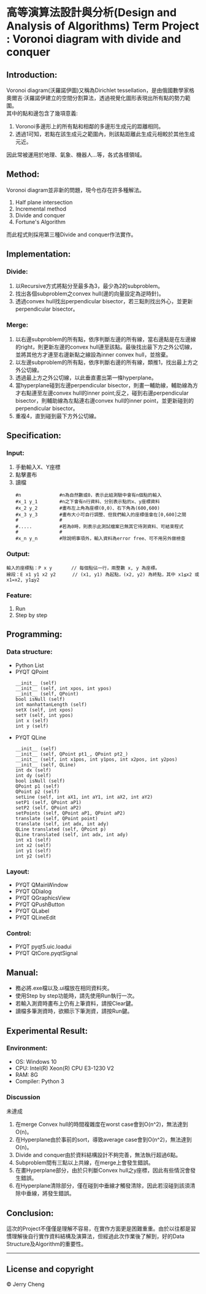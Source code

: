 # 高等演算法設計與分析(Design and Analysis of Algorithms) Term Project : Voronoi diagram with divide and conquer

## Introduction:
Voronoi diagram(沃羅諾伊圖)又稱為Dirichlet tessellation，是由俄國數學家格奧爾吉·沃羅諾伊建立的空間分割算法，透過視覺化圖形表現出所有點的勢力範圍。 </br>
其中的點和邊包含了幾項意義: </br>
1. Voronoi多邊形上的所有點和相鄰的多邊形生成元的距離相同。
2. 透過1可知，若點在該生成元之範圍內，則該點距離此生成元相較於其他生成元近。

因此常被運用於地理、氣象、機器人...等，各式各樣領域。 </br>

## Method:
Voronoi diagram並非新的問題，現今也存在許多種解法。
1. Half plane intersection
2. Incremental method
3. Divide and conquer
4. Fortune's Algorithm

而此程式則採用第三種Divide and conquer作法實作。 </br>

## Implementation:
### Divide:
1. 以Recursive方式將點分至最多為3，最少為2的subproblem。
2. 找出各個subproblem之convex hull(邊的向量設定為逆時針)。
3. 透過convex hull找出perpendicular bisector，若三點則找出外心，並更新perpendicular bisector。
### Merge:
1. 以右邊subproblem的所有點，依序判斷左邊的所有線，當右邊點是在左邊線的right，則更新左邊的convex hull連至該點。最後找出最下方之外公切線，並將其他方才連至右邊新點之線設為inner convex hull，並捨棄。
2. 以左邊subproblem的所有點，依序判斷右邊的所有線，類推1，找出最上方之外公切線。
3. 透過最上方之外公切線，以此垂直畫出第一條hyperplane。
4. 當hyperplane碰到左邊perpendicular bisector，則畫一輔助線，輔助線為方才右點連至左邊convex hull的inner point;反之，碰到右邊perpendicular bisector，則輔助線為左點連右邊convex hull的inner point，並更新碰到的perpendicular bisector。
5. 重複4，直到碰到最下方外公切線。

## Specification:
### Input:
1. 手動輸入X、Y座標
2. 點擊畫布
3. 讀檔
    ```
    #n              #n為自然數或0，表示此組測驗中會有n個點的輸入
    #x_1 y_1        #n之下會有n行資料、分別表示點的x、y座標資料
    #x_2 y_2        #畫布左上角為座標(0,0)、右下角為(600,600)
    #x_3 y_3        #畫布大小可自行調整、但我們輸入的座標值會在[0,600]之間
    #               #
    #.....          #若為0時，則表示此測試檔案已無其它待測資料、可結束程式
    #               #
    #x_n y_n        #除說明事項外，輸入資料為error free、可不用另外做檢查
    ```
### Output:
```
輸入的座標點：P x y       // 每個點佔一行，兩整數 x, y 為座標。
線段：E x1 y1 x2 y2      // (x1, y1) 為起點，(x2, y2) 為終點，其中 x1≦x2 或 x1=x2, y1≦y2
```
### Feature:
1. Run
2. Step by step

## Programming:
### Data structure:
- Python List
- PYQT QPoint
    ```
    __init__ (self)
    __init__ (self, int xpos, int ypos)
    __init__ (self, QPoint)
    bool isNull (self)
    int manhattanLength (self)
    setX (self, int xpos)
    setY (self, int ypos)
    int x (self)
    int y (self)
    ```
- PYQT QLine
    ```
    __init__ (self)
    __init__ (self, QPoint pt1_, QPoint pt2_)
    __init__ (self, int x1pos, int y1pos, int x2pos, int y2pos)
    __init__ (self, QLine)
    int dx (self)
    int dy (self)
    bool isNull (self)
    QPoint p1 (self)
    QPoint p2 (self)
    setLine (self, int aX1, int aY1, int aX2, int aY2)
    setP1 (self, QPoint aP1)
    setP2 (self, QPoint aP2)
    setPoints (self, QPoint aP1, QPoint aP2)
    translate (self, QPoint point)
    translate (self, int adx, int ady)
    QLine translated (self, QPoint p)
    QLine translated (self, int adx, int ady)
    int x1 (self)
    int x2 (self)
    int y1 (self)
    int y2 (self)
    ```
### Layout:
- PYQT QMainWindow
- PYQT QDialog
- PYQT QGraphicsView
- PYQT QPushButton
- PYQT QLabel
- PYQT QLineEdit
### Control:
- PYQT pyqt5.uic.loadui
- PYQT QtCore.pyqtSignal

## Manual:
- 務必將.exe檔以及.ui檔放在相同資料夾。
- 使用Step by step功能時，請先使用Run執行一次。
- 若輸入測資時畫布上仍有上筆資料，請按Clear鍵。
- 讀檔多筆測資時，欲顯示下筆測資，請按Run鍵。

## Experimental Result:
### Environment:
- OS: Windows 10
- CPU: Intel(R) Xeon(R) CPU E3-1230 V2
- RAM: 8G
- Compiler: Python 3
### Discussion
未達成
1. 在merge Convex hull的時間複雜度在worst case會到O(n^2)，無法達到O(n)。
2. 在Hyperplane由於事前的sort，導致average case會到O(n^2)，無法達到O(n)。
3. Divide and conquer由於資料結構設計不夠完善，無法執行超過6點。
4. Subproblem間有三點以上共線，在merge上會發生錯誤。
5. 在畫Hyperplane部分，由於只判斷Convex hull之y座標，因此有些情況會發生錯誤。
6. 在Hyperplane清除部分，僅在碰到中垂線才觸發清除，因此若沒碰到該須清除中垂線，將發生錯誤。

## Conclusion:
這次的Project不僅僅是理解不容易，在實作方面更是困難重重。由於以往都是習慣理解後自行實作資料結構及演算法，但經過此次作業後了解到，好的Data Structure及Algorithm的重要性。

---
## License and copyright
© Jerry Cheng
